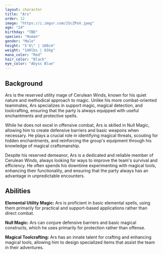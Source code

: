 ```yaml
---
layout: character
title: "Ars"
order: 12
image: "https://i.imgur.com/2ScZPoX.jpeg"
age: "24"
birthday: "TBD"
species: "Human"
gender: "Male"
height: "5'6\" | 168cm"
weight: "140lbs | 63kg"
mana_color: "Red"
hair_color: "Black"
eye_color: "Abyss Blue"
---
```


## Background

Ars is the reserved utility mage of Cerulean Winds, known for his quiet nature and methodical approach to magic. Unlike his more combat-oriented teammates, Ars specializes in support magic, magical detection, and toolcrafting, ensuring that the party is always equipped with useful enchantments and protective spells.

While he does not excel in offensive combat, Ars is skilled in Null Magic, allowing him to create defensive barriers and basic weapons when necessary. He plays a crucial role in identifying magical threats, scouting for hidden enchantments, and reinforcing the group's equipment through his knowledge of magical craftsmanship.

Despite his reserved demeanor, Ars is a dedicated and reliable member of Cerulean Winds, always looking for ways to improve the team's survival and efficiency. He often spends his downtime experimenting with magical tools, enhancing their functionality, and ensuring that the party always has an advantage in unpredictable encounters.

## Abilities

**Elemental Utility Magic:** Ars is proficient in basic elemental spells, using them primarily for practical and support-based applications rather than direct combat.

**Null Magic:** Ars can conjure defensive barriers and basic magical constructs, which he uses primarily for protection rather than offense.

**Magical Toolcrafting:** Ars has an innate talent for crafting and enhancing magical tools, allowing him to design specialized items that assist the team in their adventures.
